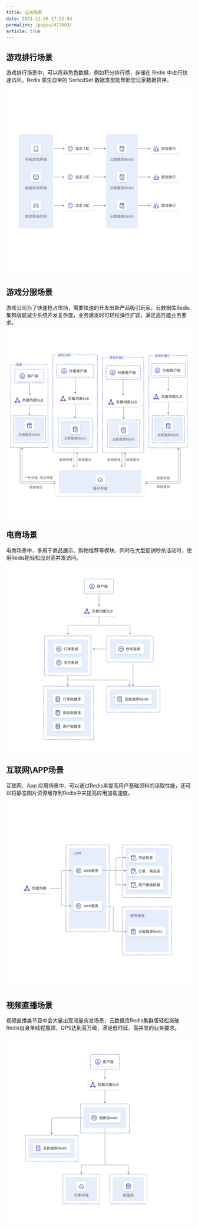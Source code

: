 ```yaml
---
title: 应用场景
date: 2021-11-30 17:52:04
permalink: /pages/477003/
article: true
---
```


## 游戏排行场景

游戏排行场景中，可以将非角色数据，例如积分排行榜，存储在 Redis 中进行快速访问，Redis 原生自带的 SortedSet 数据类型能帮助您玩家数据排序。

![gamerank](../pics/gamerank.png)

## 游戏分服场景

游戏公司为了快速抢占市场，需要快速的开发出新产品吸引玩家，云数据库Redis集群版能减少系统开发复杂度，业务爆发时可轻松弹性扩容，满足高性能业务要求。

![game1](../pics/game1.png)

## 电商场景

电商场景中，多用于商品展示、购物推荐等模块，同时在大型促销秒杀活动时，使用Redis能轻松应对高并发访问。

![ebusiness](../pics/ebusiness.png)

## 互联网\APP场景

互联网、App 应用场景中，可以通过Redis来提高用户基础资料的读取性能，还可以将静态图片资源缓存到Redis中来提高应用加载速度。

![internetapp](../pics/internetapp.png)

## 视频直播场景

视频直播类节目中会大量出现流量突发场景，云数据库Redis集群版轻松突破Redis自身单线程瓶颈，QPS达到百万级，满足低时延、高并发的业务要求。

![video](../pics/video.png)